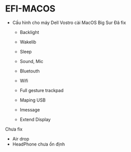 # EFI-MACOS
- Cấu hình cho máy Dell Vostro cài MacOS Big Sur
Đã fix 
  + Backlight
  + Wakelib
  + Sleep
  + Sound, Mic
  + Bluetouth
  + Wifi
  + Full gesture trackpad
  + Maping USB
  + Imessage
  
  + Extend Display
  
Chưa fix 
  + Air drop
  + HeadPhone chưa ổn định
  
 
